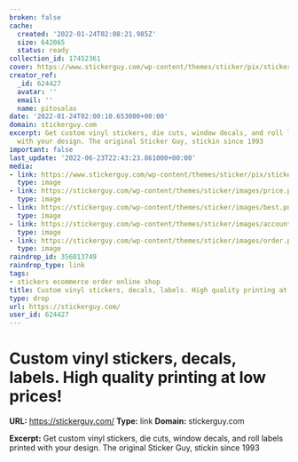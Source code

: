 ```yaml
---
broken: false
cache:
  created: '2022-01-24T02:08:21.985Z'
  size: 642065
  status: ready
collection_id: 17452361
cover: https://www.stickerguy.com/wp-content/themes/sticker/pix/stickerguy-banner.png
creator_ref:
  _id: 624427
  avatar: ''
  email: ''
  name: pitosalas
date: '2022-01-24T02:00:10.653000+00:00'
domain: stickerguy.com
excerpt: Get custom vinyl stickers, die cuts, window decals, and roll labels printed
  with your design. The original Sticker Guy, stickin since 1993
important: false
last_update: '2022-06-23T22:43:23.861000+00:00'
media:
- link: https://www.stickerguy.com/wp-content/themes/sticker/pix/stickerguy-banner.png
  type: image
- link: https://stickerguy.com/wp-content/themes/sticker/images/price.png
  type: image
- link: https://stickerguy.com/wp-content/themes/sticker/images/best.png
  type: image
- link: https://stickerguy.com/wp-content/themes/sticker/images/account.png
  type: image
- link: https://stickerguy.com/wp-content/themes/sticker/images/order.png
  type: image
raindrop_id: 356013749
raindrop_type: link
tags:
- stickers ecommerce order online shop
title: Custom vinyl stickers, decals, labels. High quality printing at low prices!
type: drop
url: https://stickerguy.com/
user_id: 624427
---
```


# Custom vinyl stickers, decals, labels. High quality printing at low prices!

**URL:** https://stickerguy.com/
**Type:** link
**Domain:** stickerguy.com

**Excerpt:** Get custom vinyl stickers, die cuts, window decals, and roll labels printed with your design. The original Sticker Guy, stickin since 1993
